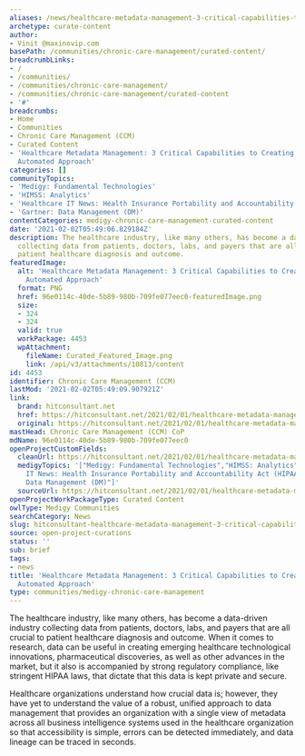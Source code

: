 ```yaml
---
aliases: /news/healthcare-metadata-management-3-critical-capabilities-to-creating-a-unified-automated-approach
archetype: curate-content
author:
- Vinit @maxinovip.com
basePath: /communities/chronic-care-management/curated-content/
breadcrumbLinks:
- /
- /communities/
- /communities/chronic-care-management/
- /communities/chronic-care-management/curated-content
- '#'
breadcrumbs:
- Home
- Communities
- Chronic Care Management (CCM)
- Curated Content
- 'Healthcare Metadata Management: 3 Critical Capabilities to Creating a Unified,
  Automated Approach'
categories: []
communityTopics:
- 'Medigy: Fundamental Technologies'
- 'HIMSS: Analytics'
- 'Healthcare IT News: Health Insurance Portability and Accountability Act (HIPAA)'
- 'Gartner: Data Management (DM)'
contentCategories: medigy-chronic-care-management-curated-content
date: '2021-02-02T05:49:06.829184Z'
description: The healthcare industry, like many others, has become a data-driven industry
  collecting data from patients, doctors, labs, and payers that are all crucial to
  patient healthcare diagnosis and outcome.
featuredImage:
  alt: 'Healthcare Metadata Management: 3 Critical Capabilities to Creating a Unified,
    Automated Approach'
  format: PNG
  href: 96e0114c-40de-5b89-980b-709fe077eec0-featuredImage.png
  size:
  - 324
  - 324
  valid: true
  workPackage: 4453
  wpAttachment:
    fileName: Curated_Featured_Image.png
    link: /api/v3/attachments/10813/content
id: 4453
identifier: Chronic Care Management (CCM)
lastMod: '2021-02-02T05:49:09.907921Z'
link:
  brand: hitconsultant.net
  href: https://hitconsultant.net/2021/02/01/healthcare-metadata-management-critical-capabilities/
  original: https://hitconsultant.net/2021/02/01/healthcare-metadata-management-critical-capabilities/
mastHead: Chronic Care Management (CCM) CoP
mdName: 96e0114c-40de-5b89-980b-709fe077eec0
openProjectCustomFields:
  cleanUrl: https://hitconsultant.net/2021/02/01/healthcare-metadata-management-critical-capabilities/
  medigyTopics: '["Medigy: Fundamental Technologies","HIMSS: Analytics","Healthcare
    IT News: Health Insurance Portability and Accountability Act (HIPAA)","Gartner:
    Data Management (DM)"]'
  sourceUrl: https://hitconsultant.net/2021/02/01/healthcare-metadata-management-critical-capabilities/
openProjectWorkPackageType: Curated Content
owlType: Medigy Communities
searchCategory: News
slug: hitconsultant-healthcare-metadata-management-3-critical-capabilities-to-creating-a-unified-automated-approach
source: open-project-curations
status: ''
sub: brief
tags:
- news
title: 'Healthcare Metadata Management: 3 Critical Capabilities to Creating a Unified,
  Automated Approach'
type: communities/medigy-chronic-care-management
---
```


<p>The healthcare industry, like many others, has become a data-driven industry collecting data from patients, doctors, labs, and payers that are all crucial to patient healthcare diagnosis and outcome. When it comes to research, data can be useful in creating emerging healthcare technological innovations, pharmaceutical discoveries, as well as other advances in the market, but it also is accompanied by strong regulatory compliance, like stringent HIPAA laws, that dictate that this data is kept private and secure.</p><p>Healthcare organizations understand how crucial data is; however, they have yet to understand the value of a robust, unified approach to data management that provides an organization with a single view of metadata across all business intelligence systems used in the healthcare organization so that accessibility is simple, errors can be detected immediately, and data lineage can be traced in seconds.</p>